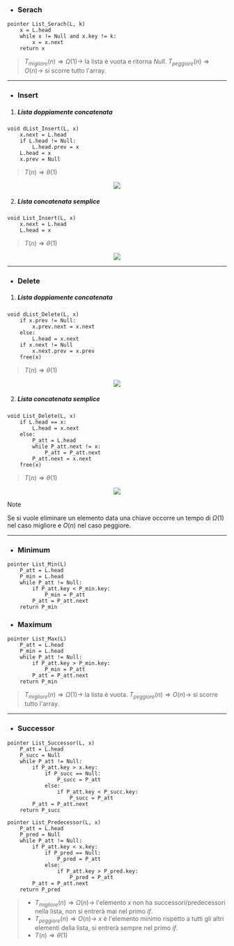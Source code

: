 - ### Serach
``` Pseudocodice TI:"List_Serach" "FOLD"
pointer List_Serach(L, k)
	x = L.head
	while x != Null and x.key != k:
		x = x.next
	return x
```

>$T_{migliore}(n) \Rightarrow Ω(1) \rightarrow$ la lista è vuota e ritorna $Null$.
>$T_{peggiore}(n) \Rightarrow O(n) \rightarrow$ si scorre tutto l'array.
***
- ### Insert
1. ##### Lista doppiamente concatenata
``` Pseudocodice TI:"dList_Insert" "FOLD"
void dList_Insert(L, x)
	x.next = L.head
	if L.head != Null:
		L.head.prev = x
	L.head = x
	x.prev = Null
```

>$T(n) \Rightarrow θ(1)$

<center><img src="https://media.geeksforgeeks.org/wp-content/cdn-uploads/gq/2014/03/DLL_add_front1.png"></center>

2. ##### Lista concatenata semplice

``` Pseudocodice TI:"List_Insert" "FOLD"
void List_Insert(L, x)
	x.next = L.head
	L.head = x
```

>$T(n) \Rightarrow θ(1)$

<center><img src="https://www.alphacodingskills.com/imgfiles/linked-list-add-node-at-start.PNG"></center>

***
- ### Delete
1. ##### Lista doppiamente concatenata
``` Pseudocodice TI:"dList_Delete" "FOLD"
void dList_Delete(L, x)
	if x.prev != Null:
		x.prev.next = x.next
	else:
		L.head = x.next
	if x.next != Null
		x.next.prev = x.prev
	free(x)
```

>$T(n) \Rightarrow θ(1)$

<center><img src="https://media.geeksforgeeks.org/wp-content/uploads/20200318150826/ezgif.com-gif-maker1.gif"></center>

2. ##### Lista concatenata semplice
``` Pseudocodice TI:"List_Delete" "FOLD"
void List_Delete(L, x)
	if L.head == x:
		L.head = x.next
	else:
		P_att = L.head
		while P_att.next != x:
			P_att = P_att.next
		P_att.next = x.next
	free(x)
```

>$T(n) \Rightarrow θ(1)$

<center><img src="https://i0.wp.com/www.java2novice.com/images/sll_delete_after.png"></center>

>[!Note]
>Se si vuole eliminare un elemento data una chiave occorre un tempo di $Ω(1)$ nel caso migliore e $O(n)$ nel caso peggiore.

***
- ### Minimum
``` Pseudocodice TI:"List_Min" "FOLD"
pointer List_Min(L)
	P_att = L.head
	P_min = L.head
	while P_att != Null:
		if P_att.key < P_min.key:
			P_min = P_att
		P_att = P_att.next
	return P_min
```

- ### Maximum
``` Pseudocodice TI:"List_Max" "FOLD"
pointer List_Max(L)
	P_att = L.head
	P_min = L.head
	while P_att != Null:
		if P_att.key > P_min.key:
			P_min = P_att
		P_att = P_att.next
	return P_min
```

>$T_{migliore}(n) \Rightarrow Ω(1) \rightarrow$ la lista è vuota.
>$T_{peggiore}(n) \Rightarrow O(n) \rightarrow$ si scorre tutto l'array.

***

- ### Successor
``` Pseudocodice TI:"List_Successor" "FOLD"
pointer List_Successor(L, x)
	P_att = L.head
	P_succ = Null
	while P_att != Null:
		if P_att.key > x.key:
			if P_succ == Null:
				P_succ = P_att
			else:
				if P_att.key < P_succ.key:
					P_succ = P_att
		P_att = P_att.next
	return P_succ
```

``` Pseudocodice TI:"List_Predecessor" "FOLD"
pointer List_Predecessor(L, x)
	P_att = L.head
	P_pred = Null
	while P_att != Null:
		if P_att.key < x.key:
			if P_pred == Null:
				P_pred = P_att
			else:
				if P_att.key > P_pred.key:
					P_pred = P_att
		P_att = P_att.next
	return P_pred
```

>- $T_{migliore}(n) \Rightarrow Ω(n) \rightarrow$ l'elemento $x$ non ha successori/predecessori nella lista, non si entrerà
>mai nel primo $if$.
>- $T_{peggiore}(n) \Rightarrow O(n) \rightarrow$ $x$ è l'elemento minimo rispetto a tutti gli altri elementi della lista, si entrerà sempre nel primo $if$.
>- $T(n) \Rightarrow θ(1)$